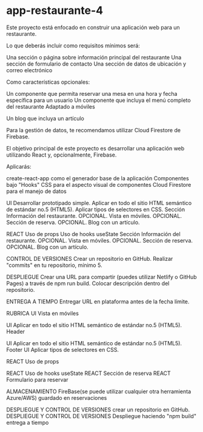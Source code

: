 # app-restaurante-4

Este proyecto está enfocado en construir una aplicación web para un restaurante.

Lo que deberás incluir como requisitos mínimos será:

Una sección o página sobre información principal del restaurante
Una sección de formulario de contacto
Una sección de datos de ubicación y correo electrónico

Como características opcionales:

Un componente que permita reservar una mesa en una hora y fecha específica para un usuario
Un componente que incluya el menú completo del restaurante
Adaptado a móviles

Un blog que incluya un artículo

Para la gestión de datos, te recomendamos utilizar Cloud Firestore de Firebase.

El objetivo principal de este proyecto es desarrollar una aplicación web utilizando React y, opcionalmente, Firebase.

Aplicarás:

create-react-app como el generador base de la aplicación
Componentes bajo "Hooks"
CSS para el aspecto visual de componentes
Cloud Firestore para el manejo de datos

UI
 Desarrollar prototipado simple.
 Aplicar en todo el sitio HTML semántico de estándar no.5 (HTML5).
 Aplicar tipos de selectores en CSS.
 Sección Información del restaurante.
 OPCIONAL. Vista en móviles.
 OPCIONAL. Sección de reserva.
 OPCIONAL. Blog con un artículo.

REACT
 Uso de props
 Uso de hooks useState
 Sección Información del restaurante.
 OPCIONAL. Vista en móviles.
 OPCIONAL. Sección de reserva.
 OPCIONAL. Blog con un artículo.

CONTROL DE VERSIONES
 Crear un repositorio en GitHub.
 Realizar "commits" en tu repositorio, mínimo 5.

DESPLIEGUE
 Crear una URL para compartir (puedes utilizar Netlify o GitHub Pages) a través de npm run build.
 Colocar descripción dentro del repositorio.

ENTREGA A TIEMPO
 Entregar URL en plataforma antes de la fecha límite.

 RUBRICA
 UI Vista en móviles
 
UI Aplicar en todo el sitio HTML semántico de estándar no.5 (HTML5). Header

UI Aplicar en todo el sitio HTML semántico de estándar no.5 (HTML5). Footer
UI Aplicar tipos de selectores en CSS.

REACT Uso de props

REACT Uso de hooks useState
REACT Sección de reserva
REACT Formulario para reservar

ALMACENAMIENTO FireBase(se puede utilizar cualquier otra herramienta Azure/AWS)
guardado en reservaciones


DESPLIEGUE Y CONTROL DE VERSIONES crear un repositorio en GitHub.
DESPLIEGUE Y CONTROL DE VERSIONES Despliegue haciendo "npm build"
entrega a tiempo
